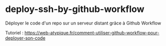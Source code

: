 # deploy-ssh-by-github-workflow
Déployer le code d'un repo sur un serveur distant grâce à Github Workflow

Tutoriel : https://web-atypique.fr/comment-utiliser-github-workflow-pour-deployer-son-code
